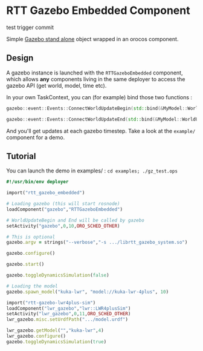 # RTT Gazebo Embedded Component

test trigger commit

Simple [Gazebo stand alone](https://bitbucket.org/osrf/gazebo/src/d3b06088be22a15a25025a952414bffb8ff6aa2b/examples/stand_alone/custom_main/?at=default) object wrapped in an orocos component.

## Design

A gazebo instance is launched with the ```RTTGazeboEmbedded``` component, which allows **any** components living in the same deployer to access the gazebo API (get world, model, time etc).

In your own TaskContext, you can (for example) bind those two functions :

```cpp
gazebo::event::Events::ConnectWorldUpdateBegin(std::bind(&MyModel::WorldUpdateBegin,this));

gazebo::event::Events::ConnectWorldUpdateEnd(std::bind(&MyModel::WorldUpdateEnd,this));
```

And you'll get updates at each gazebo timestep. Take a look at the ```example/``` component for a demo.

## Tutorial

You can launch the demo in examples/ : ```cd examples; ./gz_test.ops```

```ruby
#!/usr/bin/env deployer

import("rtt_gazebo_embedded")

# Loading gazebo (this will start rosnode)
loadComponent("gazebo","RTTGazeboEmbedded")

# WorldUpdateBegin and End will be called by gazebo
setActivity("gazebo",0,10,ORO_SCHED_OTHER)

# This is optional
gazebo.argv = strings("--verbose","-s .../librtt_gazebo_system.so")

gazebo.configure()

gazebo.start()

gazebo.toggleDynamicsSimulation(false)

# Loading the model
gazebo.spawn_model("kuka-lwr", "model://kuka-lwr-4plus", 10)

import("rtt-gazebo-lwr4plus-sim")
loadComponent("lwr_gazebo","lwr::LWR4plusSim")
setActivity("lwr_gazebo",0,11,ORO_SCHED_OTHER)
lwr_gazebo.misc.setUrdfPath(".../model.urdf")

lwr_gazebo.getModel("","kuka-lwr",4)
lwr_gazebo.configure()
gazebo.toggleDynamicsSimulation(true)

```
